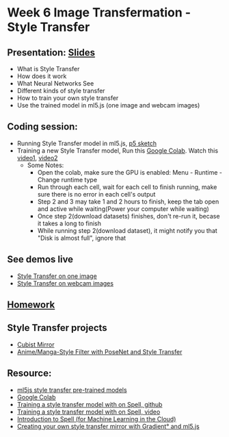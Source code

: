 # Week 6 Image Transfermation - Style Transfer

## Presentation: [Slides](https://docs.google.com/presentation/d/1QJumvGwCzErFJFva2LnqNLUmIDp_uz83fPWC6iCR3l0/edit?usp=sharing)
- What is Style Transfer
- How does it work
- What Neural Networks See
- Different kinds of style transfer
- How to train your own style transfer
- Use the trained model in ml5.js (one image and webcam images)

## Coding session:
- Running Style Transfer model in ml5.js, [p5 sketch](https://github.com/yining1023/machine-learning-for-the-web/tree/master/week5-styleTransfer/styleTransfer-ml5/StyleTransfer_Video)
- Training a new Style Transfer model, Run this [Google Colab](https://colab.research.google.com/drive/1TZNdhoUEBoxQqY5EFloZcuyYUs9oNQ-g?usp=sharing). Watch this [video1](https://www.loom.com/share/dc6751df8b2f4341ac6f836050850e15), [video2](https://www.loom.com/share/6bf37a744aff498ea231358e982b122d)
  - Some Notes:
    - Open the colab, make sure the GPU is enabled: Menu - Runtime - Change runtime type
    - Run through each cell, wait for each cell to finish running, make sure there is no error in each cell's output
    - Step 2 and 3 may take 1 and 2 hours to finish, keep the tab open and active while waiting(Power your computer while waiting)
    - Once step 2(download datasets) finishes, don't re-run it, becase it takes a long to finish
    - While running step 2(download dataset), it might notify you that "Disk is almost full", ignore that

## See demos live
- [Style Transfer on one image](https://yining1023.github.io/machine-learning-for-the-web/week5-styleTransfer/styleTransfer-ml5/StyleTransfer_Image/)
- [Style Transfer on webcam images](https://yining1023.github.io/machine-learning-for-the-web/week5-styleTransfer/styleTransfer-ml5/StyleTransfer_Video/)


## [Homework](https://github.com/yining1023/machine-learning-for-the-web/wiki/Week-6-2021-fall)

## Style Transfer projects
- [Cubist Mirror](https://genekogan.com/works/style-transfer/)
- [Anime/Manga-Style Filter with PoseNet and Style Transfer](https://blog.jzhong.today/mlforweb/Final-Anime-Filter/)

## Resource:
- [ml5js style transfer pre-trained models](https://github.com/ml5js/ml5-data-and-models/tree/master/models/style-transfer)
- [Google Colab](https://colab.research.google.com/)
- [Training a style transfer model with on Spell, github](https://github.com/yining1023/styleTransfer_spell)
- [Training a style transfer model with on Spell, video](https://youtu.be/STHRNIJc-vI)
- [Introduction to Spell (for Machine Learning in the Cloud)](https://youtu.be/ggBOAPtFjYU)
- [Creating your own style transfer mirror with Gradient° and ml5.js](https://blog.paperspace.com/creating-your-own-style-transfer-mirror/)
